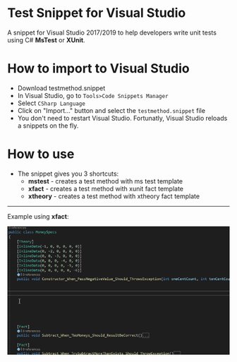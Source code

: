 # Test Snippet for Visual Studio
A snippet for Visual Studio 2017/2019 to help developers write unit tests using C# **MsTest** or **XUnit**. 

# How to import to Visual Studio
* Download testmethod.snippet
* In Visual Studio, go to ```Tools>Code Snippets Manager```
* Select ```CSharp Language```
* Click on "Import..." button and select the ```testmethod.snippet``` file
* You don't need to restart Visual Studio. Fortunatly, Visual Studio reloads a snippets on the fly.

# How to use
* The snippet gives you 3 shortcuts:
   * **mstest** - creates a test method with ms test template
   * **xfact** - creates a test method with xunit fact template
   * **xtheory** - creates a test method with xtheory fact template

---
Example using **xfact**:

![](xfact-sample.gif)
